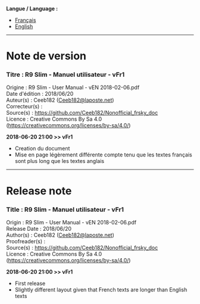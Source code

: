 **Langue / Language :**
- [Français](#FR)
- [English](#EN)

--------------------------------------------------------------------------------------

<a name="FR"></a>
# Note de version

### Titre : R9 Slim - Manuel utilisateur - vFr1  
Origine : R9 Slim - User Manual - vEN 2018-02-06.pdf  
Date d'édition : 2018/06/20  
Auteur(s) : Ceeb182 (Ceeb182@laposte.net)  
Correcteur(s) :   
Source(s) : https://github.com/Ceeb182/Nonofficial_frsky_doc  
Licence : Creative Commons By Sa 4.0 (https://creativecommons.org/licenses/by-sa/4.0/)  


**2018-06-20 21:00 >> vFr1**
- Creation du document  
- Mise en page légèrement différente compte tenu que les textes français sont plus long que les textes anglais  


--------------------------------------------------------------------------------------

<a name="EN"></a>
# Release note

### Title : R9 Slim - Manuel utilisateur - vFr1  
Origin : R9 Slim - User Manual - vEN 2018-02-06.pdf  
Release Date : 2018/06/20  
Author(s) : Ceeb182 (Ceeb182@laposte.net)  
Proofreader(s) :   
Source(s) : https://github.com/Ceeb182/Nonofficial_frsky_doc  
Licence : Creative Commons By Sa 4.0 (https://creativecommons.org/licenses/by-sa/4.0/)  


**2018-06-20 21:00 >> vFr1**
- First release  
- Slightly different layout given that French texts are longer than English texts  
